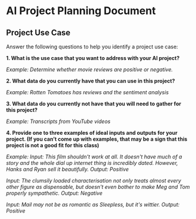 # AI Project Planning Document
## Project Use Case

Answer the following questions to help you identify a project use case:

**1. What is the use case that you want to address with your AI project?**

_Example: Determine whether movie reviews are positive or negative._

**2. What data do you currently have that you can use in this project?**

_Example: Rotten Tomatoes has reviews and the sentiment analysis_

**3. What data do you currently not have that you will need to gather for this project?**

_Example: Transcripts from YouTube videos_

**4. Provide one to three examples of ideal inputs and outputs for your project. (If you can’t come up with examples, that may be a sign that this project is not a good fit for this class)**

_Example: 
Input: This film shouldn't work at all. It doesn't have much of a story and the whole dial up internet thing is incredibly dated. However, Hanks and Ryan sell it beautifully._
_Output: Positive_

_Input: The clumsily loaded characterisation not only treats almost every other figure as dispensable, but doesn't even bother to make Meg and Tom properly sympathetic.
Output: Negative_

_Input: Mail may not be as romantic as Sleepless, but it's wittier.
Output: Positive_





